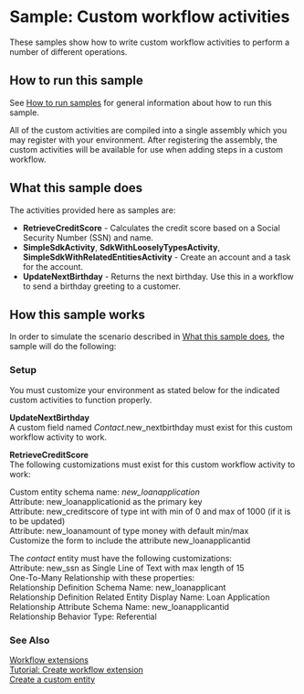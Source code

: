 
# Sample: Custom workflow activities

These samples show how to write custom workflow activities to perform a number of different operations.

## How to run this sample

See [How to run samples](https://github.com/microsoft/PowerApps-Samples/blob/master/cds/README.md) for general information about how to run this sample.

All of the custom activities are compiled into a single assembly which you may register with your environment. After registering the assembly, the custom activities will be available for use when adding steps in a custom workflow.

## What this sample does

The activities provided here as samples are:

- **RetrieveCreditScore** - Calculates the credit score based on a Social Security Number (SSN) and name.
- **SimpleSdkActivity**, **SdkWithLooselyTypesActivity**, **SimpleSdkWithRelatedEntitiesActivity** - Create an account and a task for the account.
- **UpdateNextBirthday** - Returns the next birthday. Use this in a workflow to send a birthday greeting to a customer.

## How this sample works

In order to simulate the scenario described in [What this sample does](#what-this-sample-does), the sample will do the following:

### Setup

You must customize your environment as stated below for the indicated custom activities to function properly.

**UpdateNextBirthday**  
A custom field named *Contact*.new_nextbirthday must exist for this custom workflow activity to work.

**RetrieveCreditScore**  
The following customizations must exist for this custom workflow activity to work:

Custom entity schema name: *new_loanapplication*  
Attribute: new_loanapplicationid as the primary key  
Attribute: new_creditscore of type int with min of 0 and max of 1000 (if it is to be updated)  
Attribute: new_loanamount of type money with default min/max  
Customize the form to include the attribute new_loanapplicantid  

The *contact* entity must have the following customizations:  
Attribute: new_ssn as Single Line of Text with max length of 15  
One-To-Many Relationship with these properties:  
Relationship Definition Schema Name: new_loanapplicant  
Relationship Definition Related Entity Display Name: Loan Application  
Relationship Attribute Schema Name: new_loanapplicantid  
Relationship Behavior Type: Referential

### See Also

[Workflow extensions](https://docs.microsoft.com/en-us/powerapps/developer/common-data-service/workflow/workflow-extensions)  
[Tutorial: Create workflow extension](https://docs.microsoft.com/powerapps/developer/common-data-service/workflow/tutorial-create-workflow-extension)  
[Create a custom entity](https://docs.microsoft.com/powerapps/maker/common-data-service/data-platform-create-entity)
